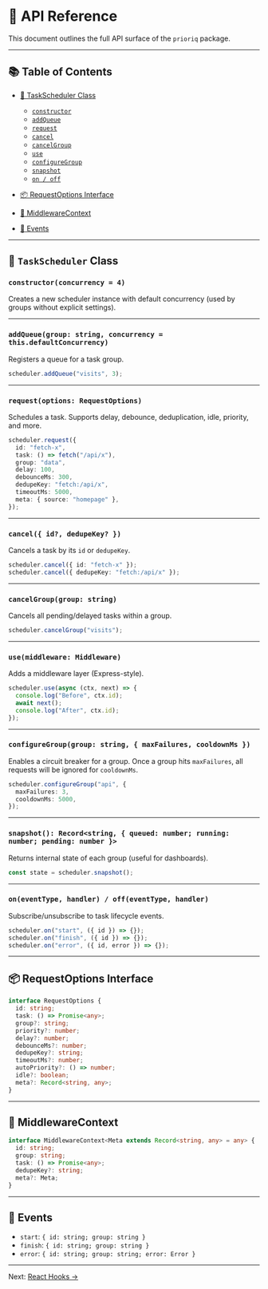 # 📘 API Reference

This document outlines the full API surface of the `prioriq` package.

---

## 📚 Table of Contents

- [🔧 TaskScheduler Class](#-taskscheduler-class)

  - [`constructor`](#constructorconcurrency--4)
  - [`addQueue`](#addqueuegroup-string-concurrency--thisdefaultconcurrency)
  - [`request`](#requestoptions-requestoptions)
  - [`cancel`](#cancel-id-dedupekey)
  - [`cancelGroup`](#cancelgroupgroup-string)
  - [`use`](#usemiddleware-middleware)
  - [`configureGroup`](#configuregroupgroup-string--maxfailures-cooldownms-)
  - [`snapshot`](#snapshot-recordstring--queued-number-running-number-pending-number-)
  - [`on / off`](#oneventtype-handler--offeventtype-handler)

- [📦 RequestOptions Interface](#-requestoptions-interface)
- [📂 MiddlewareContext](#-middlewarecontext)
- [🔔 Events](#-events)

---

## 🔧 `TaskScheduler` Class

### `constructor(concurrency = 4)`

Creates a new scheduler instance with default concurrency (used by groups without explicit settings).

---

### `addQueue(group: string, concurrency = this.defaultConcurrency)`

Registers a queue for a task group.

```ts
scheduler.addQueue("visits", 3);
```

---

### `request(options: RequestOptions)`

Schedules a task. Supports delay, debounce, deduplication, idle, priority, and more.

```ts
scheduler.request({
  id: "fetch-x",
  task: () => fetch("/api/x"),
  group: "data",
  delay: 100,
  debounceMs: 300,
  dedupeKey: "fetch:/api/x",
  timeoutMs: 5000,
  meta: { source: "homepage" },
});
```

---

### `cancel({ id?, dedupeKey? })`

Cancels a task by its `id` or `dedupeKey`.

```ts
scheduler.cancel({ id: "fetch-x" });
scheduler.cancel({ dedupeKey: "fetch:/api/x" });
```

---

### `cancelGroup(group: string)`

Cancels all pending/delayed tasks within a group.

```ts
scheduler.cancelGroup("visits");
```

---

### `use(middleware: Middleware)`

Adds a middleware layer (Express-style).

```ts
scheduler.use(async (ctx, next) => {
  console.log("Before", ctx.id);
  await next();
  console.log("After", ctx.id);
});
```

---

### `configureGroup(group: string, { maxFailures, cooldownMs })`

Enables a circuit breaker for a group. Once a group hits `maxFailures`, all requests will be ignored for `cooldownMs`.

```ts
scheduler.configureGroup("api", {
  maxFailures: 3,
  cooldownMs: 5000,
});
```

---

### `snapshot(): Record<string, { queued: number; running: number; pending: number }>`

Returns internal state of each group (useful for dashboards).

```ts
const state = scheduler.snapshot();
```

---

### `on(eventType, handler) / off(eventType, handler)`

Subscribe/unsubscribe to task lifecycle events.

```ts
scheduler.on("start", ({ id }) => {});
scheduler.on("finish", ({ id }) => {});
scheduler.on("error", ({ id, error }) => {});
```

---

## 📦 RequestOptions Interface

```ts
interface RequestOptions {
  id: string;
  task: () => Promise<any>;
  group?: string;
  priority?: number;
  delay?: number;
  debounceMs?: number;
  dedupeKey?: string;
  timeoutMs?: number;
  autoPriority?: () => number;
  idle?: boolean;
  meta?: Record<string, any>;
}
```

---

## 📂 MiddlewareContext

```ts
interface MiddlewareContext<Meta extends Record<string, any> = any> {
  id: string;
  group: string;
  task: () => Promise<any>;
  dedupeKey?: string;
  meta?: Meta;
}
```

---

## 🔔 Events

- `start`: `{ id: string; group: string }`
- `finish`: `{ id: string; group: string }`
- `error`: `{ id: string; group: string; error: Error }`

---

Next: [React Hooks →](https://champ8644.github.io/prioriq/examples/react-hook-demo)
